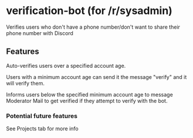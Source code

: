 # verification-bot (for /r/sysadmin)
Verifies users who don't have a phone number/don't want to share their phone number with Discord

## Features
Auto-verifies users over a specified account age.

Users with a minimum account age can send it the message "verify" and it will verify them.

Informs users below the specified minimum account age to message Moderator Mail to get verified if they attempt to verify with the bot.


### Potential future features

See Projects tab for more info

